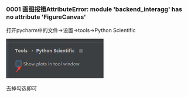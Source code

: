### 0001 画图报错AttributeError: module 'backend_interagg' has no attribute 'FigureCanvas'

打开pycharm中的文件->设置->tools->Python Scientific

![image-20231225120648494](img/image-20231225120648494-1703477367978-2.png)

去掉勾选即可

